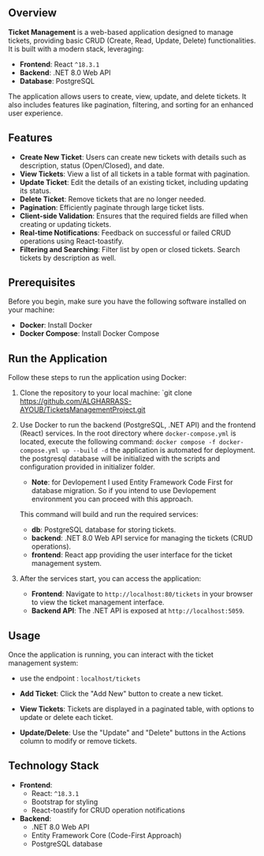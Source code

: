 
## Overview

**Ticket Management** is a web-based application designed to manage tickets, providing basic CRUD (Create, Read, Update, Delete) functionalities. It is built with a modern stack, leveraging:

- **Frontend**: React `^18.3.1`
- **Backend**: .NET 8.0 Web API
- **Database**: PostgreSQL

The application allows users to create, view, update, and delete tickets. It also includes features like pagination, filtering, and sorting for an enhanced user experience.

## Features

- **Create New Ticket**: Users can create new tickets with details such as description, status (Open/Closed), and date.
- **View Tickets**: View a list of all tickets in a table format with pagination.
- **Update Ticket**: Edit the details of an existing ticket, including updating its status.
- **Delete Ticket**: Remove tickets that are no longer needed.
- **Pagination**: Efficiently paginate through large ticket lists.
- **Client-side Validation**: Ensures that the required fields are filled when creating or updating tickets.
- **Real-time Notifications**: Feedback on successful or failed CRUD operations using React-toastify.
- **Filtering and Searching**: Filter list by open or closed tickets. Search tickets by description as well.

## Prerequisites

Before you begin, make sure you have the following software installed on your machine:

- **Docker**: Install Docker
- **Docker Compose**: Install Docker Compose

## Run the Application

Follow these steps to run the application using Docker:

1. Clone the repository to your local machine:
    `git clone https://github.com/ALGHARRASS-AYOUB/TicketsManagementProject.git
    
2. Use Docker to run the backend (PostgreSQL, .NET API) and the frontend (React) services. In the root directory where `docker-compose.yml` is located, execute the following command:
    `docker compose -f docker-compose.yml up --build -d`
    the application is automated for deployment. the postgresql database will be initialized with the scripts and configuration provided in initializer folder.
    - **Note**: for Devlopement I used Entity Framework Code First for database migration. So if you intend to use Devlopement environment you can proceed with this approach. 

    This command will build and run the required services:
    
    - **db**: PostgreSQL database for storing tickets.
    - **backend**: .NET 8.0 Web API service for managing the tickets (CRUD operations).
    - **frontend**: React app providing the user interface for the ticket management system.
3. After the services start, you can access the application:
    
    - **Frontend**: Navigate to `http://localhost:80/tickets` in your browser to view the ticket management interface.
    - **Backend API**: The .NET API is exposed at `http://localhost:5059`.

## Usage

Once the application is running, you can interact with the ticket management system:
- use the endpoint : `localhost/tickets`

- **Add Ticket**: Click the "Add New" button to create a new ticket.
- **View Tickets**: Tickets are displayed in a paginated table, with options to update or delete each ticket.
- **Update/Delete**: Use the "Update" and "Delete" buttons in the Actions column to modify or remove tickets.

## Technology Stack

- **Frontend**:
    - React: `^18.3.1`
    - Bootstrap for styling
    - React-toastify for CRUD operation notifications
- **Backend**:
    - .NET 8.0 Web API
    - Entity Framework Core (Code-First Approach)
    - PostgreSQL database